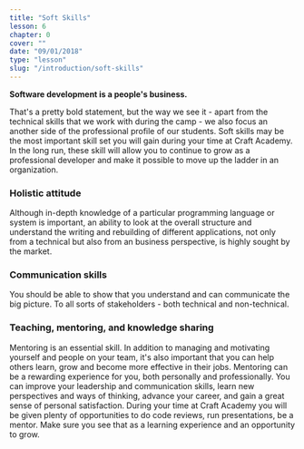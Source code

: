 ```yaml
---
title: "Soft Skills"
lesson: 6
chapter: 0
cover: ""
date: "09/01/2018"
type: "lesson"
slug: "/introduction/soft-skills"
---
```


**Software development is a people's business.**

That's a pretty bold statement, but the way we see it -
apart from the technical skills that we work with during the camp - we also focus an another side of the professional profile of our students. Soft skills may be the most important skill set you will gain during your time at Craft Academy. In the long run, these skill will allow you to continue to grow as a professional developer and make it possible to move up the ladder in an organization.

### Holistic attitude
Although in-depth knowledge of a particular programming language or system is important, an ability to look at the overall structure and understand the writing and rebuilding of different applications, not only from a technical but also from an business perspective, is highly sought by the market.

### Communication skills
You should be able to show that you understand and can communicate the big picture. To all sorts of stakeholders - both technical and non-technical.

### Teaching, mentoring, and knowledge sharing
Mentoring is an essential skill. In addition to managing and motivating yourself and people on your team, it's also important that you can help others learn, grow and become more effective in their jobs.
Mentoring can be a rewarding experience for you, both personally and professionally. You can improve your leadership and communication skills, learn new perspectives and ways of thinking, advance your career, and gain a great sense of personal satisfaction. During your time at Craft Academy you will be given plenty of opportunities to do code reviews, run presentations, be a mentor. Make sure you see that as a learning experience and an opportunity to grow.
